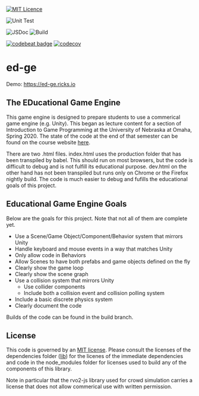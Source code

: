 
[![MIT Licence](https://badges.frapsoft.com/os/mit/mit.svg?v=103)](https://opensource.org/licenses/mit-license.php)

![Unit Test](https://github.com/ed-ge/ed-ge/workflows/Unit%20Test/badge.svg)

![JSDoc](https://github.com/ed-ge/ed-ge/workflows/JSDoc/badge.svg?branch=master)
![Build](https://github.com/ed-ge/ed-ge/workflows/Build/badge.svg)

[![codebeat badge](https://codebeat.co/badges/4d653397-8b7c-42ea-8e3b-bbd537810ed4)](https://codebeat.co/projects/github-com-ed-ge-ed-ge-master)
[![codecov](https://codecov.io/gh/ed-ge/ed-ge/branch/master/graph/badge.svg)](https://codecov.io/gh/ed-ge/ed-ge)
# ed-ge

Demo: https://ed-ge.ricks.io

## The EDucational Game Engine

This game engine is designed to prepare students to use a commerical game engine (e.g. Unity). This began as lecture content for a section of Introduction to Game Programming at the University of Nebraska at Omaha, Spring 2020. The state of the code at the end of that semester can be found on the course website [here](https://github.com/CS2510/Spring2020/blob/9199e8ac636461a5a59acff09f5dee9c91b3ddf5/ed-ge-master.zip).

There are two .html files. index.html uses the production folder that has been transpiled by babel. This should run on most browsers, but the code is difficult to debug and is not fulfill its educational purpose. dev.html on the other hand has not been transpiled but runs only on Chrome or the Firefox nightly build. The code is much easier to debug and fufills the educational goals of this project.

## Educational Game Engine Goals

Below are the goals for this project. Note that not all of them are complete yet.

* Use a Scene/Game Object/Component/Behavior system that mirrors Unity
* Handle keyboard and mouse events in a way that matches Unity
* Only allow code in Behaviors
* Allow Scenes to have both prefabs and game objects defined on the fly
* Clearly show the game loop
* Clearly show the scene graph
* Use a collision system that mirrors Unity
    * Use collider components
    * Include both a collision event and collision polling system
* Include a basic discrete physics system
* Clearly document the code 

Builds of the code can be found in the build branch.

## License

This code is governed by an [MIT license](./LICENSE). Please consult the licenses of the dependencies folder ([lib](./lib)) for the licenes of the immediate dependencies and code in the node_modules folder for licenses used to build any of the components of this library.

Note in particular that the rvo2-js library used for crowd simulation carries a license that does not allow commerical use with written permission.
